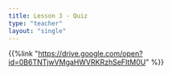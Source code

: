 ```yaml
---
title: Lesson 3 - Quiz
type: "teacher" 
layout: "single"
---
```


{{%link "https://drive.google.com/open?id=0B6TNTjwVMgaHWVRKRzhSeFItM0U" %}}
